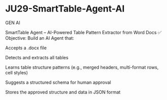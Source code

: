 # JU29-SmartTable-Agent-AI
GEN AI

SmartTable Agent – AI-Powered Table Pattern Extractor from Word Docs
✅ Objective:
Build an AI Agent that:

Accepts a .docx file

Detects and extracts all tables

Learns table structure patterns (e.g., merged headers, multi-format rows, cell styles)

Suggests a structured schema for human approval

Stores the approved structure and data in JSON format
